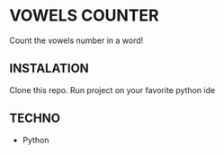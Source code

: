 # VOWELS COUNTER
Count the vowels number in a word!

## INSTALATION
Clone this repo.
Run project on your favorite python ide

## TECHNO
* Python